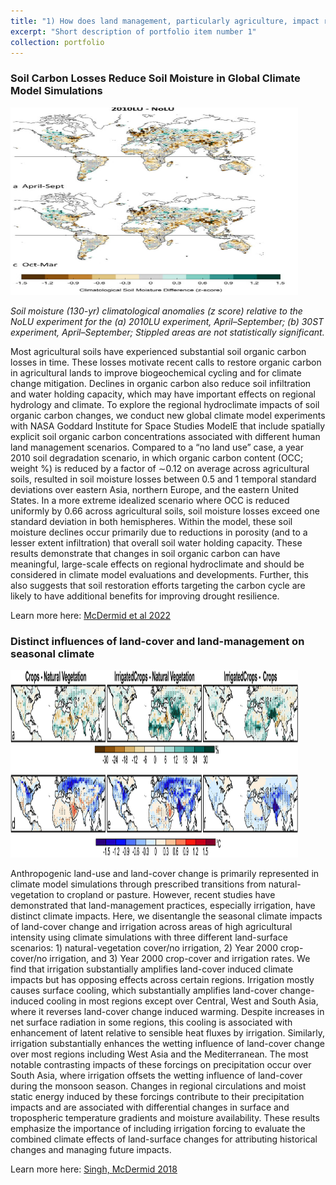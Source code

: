 ```yaml
---
title: "1) How does land management, particularly agriculture, impact regional climates and drive environmental change?"
excerpt: "Short description of portfolio item number 1"
collection: portfolio
---
```


### Soil Carbon Losses Reduce Soil Moisture in Global Climate Model Simulations

<img width="460" height="300" src="/images/soil_moist_diff.png"> 

_Soil moisture (130-yr) climatological anomalies (z score) relative to the NoLU experiment for the (a) 2010LU experiment, April–September; (b) 30ST experiment, April–September; Stippled areas are not statistically significant._

Most agricultural soils have experienced substantial soil organic carbon losses in time. These losses motivate recent calls to restore organic carbon in agricultural lands to improve biogeochemical cycling and for climate change mitigation. Declines in organic carbon also reduce soil infiltration and water holding capacity, which may have important effects on regional hydrology and climate. To explore the regional hydroclimate impacts of soil organic carbon changes, we conduct new global climate model experiments with NASA Goddard Institute for Space Studies ModelE that include spatially explicit soil organic carbon concentrations associated with different human land management scenarios. Compared to a “no land use” case, a year 2010 soil degradation scenario, in which organic carbon content (OCC; weight %) is reduced by a factor of ∼0.12 on average across agricultural soils, resulted in soil moisture losses between 0.5 and 1 temporal standard deviations over eastern Asia, northern Europe, and the eastern United States. In a more extreme idealized scenario where OCC is reduced uniformly by 0.66 across agricultural soils, soil moisture losses exceed one standard deviation in both hemispheres. Within the model, these soil moisture declines occur primarily due to reductions in porosity (and to a lesser extent infiltration) that overall soil water holding capacity. These results demonstrate that changes in soil organic carbon can have meaningful, large-scale effects on regional hydroclimate and should be considered in climate model evaluations and developments. Further, this also suggests that soil restoration efforts targeting the carbon cycle are likely to have additional benefits for improving drought resilience.

Learn more here: <a href="https://journals.ametsoc.org/view/journals/eint/26/1/EI-D-22-0003.1.xml">McDermid et al 2022</a>

### Distinct influences of land-cover and land-management on seasonal climate

<img width="460" height="300" src="/images/figure_2.jpg">  

Anthropogenic land-use and land-cover change is primarily represented in climate model simulations through prescribed transitions from natural-vegetation to cropland or pasture. However, recent studies have demonstrated that land-management practices, especially irrigation, have distinct climate impacts. Here, we disentangle the seasonal climate impacts of land-cover change and irrigation across areas of high agricultural intensity using climate simulations with three different land-surface scenarios: 1) natural-vegetation cover/no irrigation, 2) Year 2000 crop-cover/no irrigation, and 3) Year 2000 crop-cover and irrigation rates. We find that irrigation substantially amplifies land-cover induced climate impacts but has opposing effects across certain regions. Irrigation mostly causes surface cooling, which substantially amplifies land-cover change-induced cooling in most regions except over Central, West and South Asia, where it reverses land-cover change induced warming. Despite increases in net surface radiation in some regions, this cooling is associated with enhancement of latent relative to sensible heat fluxes by irrigation. Similarly, irrigation substantially enhances the wetting influence of land-cover change over most regions including West Asia and the Mediterranean. The most notable contrasting impacts of these forcings on precipitation occur over South Asia, where irrigation offsets the wetting influence of land-cover during the monsoon season. Changes in regional circulations and moist static energy induced by these forcings contribute to their precipitation impacts and are associated with differential changes in surface and tropospheric temperature gradients and moisture availability. These results emphasize the importance of including irrigation forcing to evaluate the combined climate effects of land-surface changes for attributing historical changes and managing future impacts.
 
Learn more here: <a href="https://agupubs.onlinelibrary.wiley.com/doi/10.1029/2018JD028874">Singh, McDermid 2018</a>
